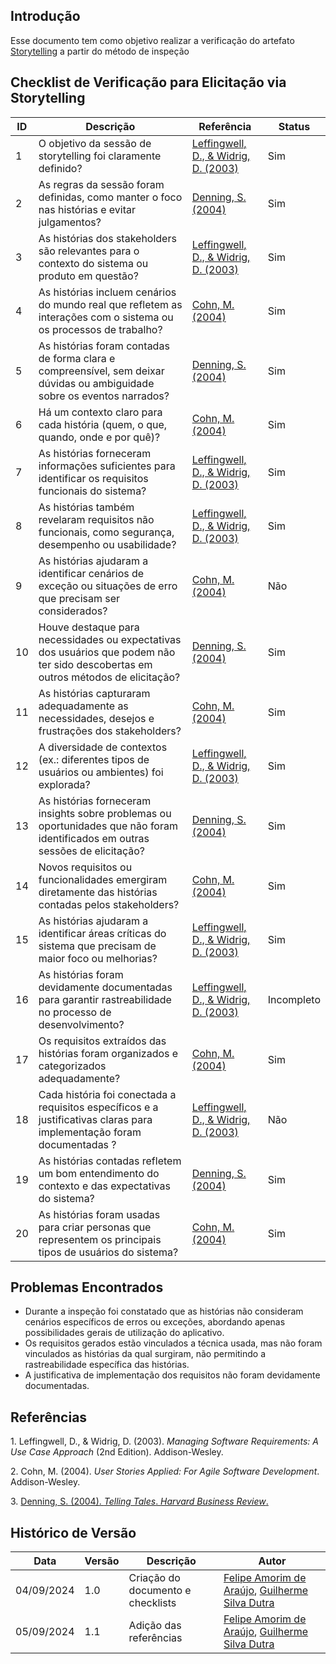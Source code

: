 ## Introdução
Esse documento tem como objetivo realizar a verificação do artefato [Storytelling](../../Elicitacao/ElicitacaodeRequisitos/storytelling.md) a partir do método de inspeção

## Checklist de Verificação para Elicitação via Storytelling

| ID  | Descrição | Referência | Status |
|-----|-----------|------------|--------|
| 1   | O objetivo da sessão de storytelling foi claramente definido? | [Leffingwell, D., & Widrig, D. (2003)](#managing-requirements) | Sim |
| 2   | As regras da sessão foram definidas, como manter o foco nas histórias e evitar julgamentos? | [Denning, S. (2004)](#telling-tales) | Sim |
| 3   | As histórias dos stakeholders são relevantes para o contexto do sistema ou produto em questão? | [Leffingwell, D., & Widrig, D. (2003)](#managing-requirements) | Sim |
| 4   | As histórias incluem cenários do mundo real que refletem as interações com o sistema ou os processos de trabalho? | [Cohn, M. (2004)](#agile-development) | Sim  |
| 5   | As histórias foram contadas de forma clara e compreensível, sem deixar dúvidas ou ambiguidade sobre os eventos narrados? | [Denning, S. (2004)](#telling-tales) | Sim |
| 6   | Há um contexto claro para cada história (quem, o que, quando, onde e por quê)? | [Cohn, M. (2004)](#agile-development)  | Sim |
| 7   | As histórias forneceram informações suficientes para identificar os requisitos funcionais do sistema? | [Leffingwell, D., & Widrig, D. (2003)](#managing-requirements) | Sim  |
| 8   | As histórias também revelaram requisitos não funcionais, como segurança, desempenho ou usabilidade? | [Leffingwell, D., & Widrig, D. (2003)](#managing-requirements) | Sim  |
| 9   | As histórias ajudaram a identificar cenários de exceção ou situações de erro que precisam ser considerados? | [Cohn, M. (2004)](#agile-development)  | Não |
| 10  | Houve destaque para necessidades ou expectativas dos usuários que podem não ter sido descobertas em outros métodos de elicitação? | [Denning, S. (2004)](#telling-tales) | Sim |
| 11  | As histórias capturaram adequadamente as necessidades, desejos e frustrações dos stakeholders? | [Cohn, M. (2004)](#agile-development) | Sim |
| 12  | A diversidade de contextos (ex.: diferentes tipos de usuários ou ambientes) foi explorada? | [Leffingwell, D., & Widrig, D. (2003)](#managing-requirements) | Sim |
| 13  | As histórias forneceram insights sobre problemas ou oportunidades que não foram identificados em outras sessões de elicitação? | [Denning, S. (2004)](#telling-tales) | Sim |
| 14  | Novos requisitos ou funcionalidades emergiram diretamente das histórias contadas pelos stakeholders? | [Cohn, M. (2004)](#agile-development) | Sim |
| 15  | As histórias ajudaram a identificar áreas críticas do sistema que precisam de maior foco ou melhorias? | [Leffingwell, D., & Widrig, D. (2003)](#managing-requirements) | Sim 
| 16  | As histórias foram devidamente documentadas para garantir rastreabilidade no processo de desenvolvimento?  | [Leffingwell, D., & Widrig, D. (2003)](#managing-requirements) | Incompleto |
| 17  | Os requisitos extraídos das histórias foram organizados e categorizados adequadamente? | [Cohn, M. (2004)](#agile-development) | Sim |
| 18  | Cada história foi conectada a requisitos específicos e a justificativas claras para implementação foram documentadas ?  | [Leffingwell, D., & Widrig, D. (2003)](#managing-requirements) | Não |
| 19  | As histórias contadas refletem um bom entendimento do contexto e das expectativas do sistema?  | [Denning, S. (2004)](#telling-tales) | Sim |
| 20  | As histórias foram usadas para criar personas que representem os principais tipos de usuários do sistema?  | [Cohn, M. (2004)](#agile-development)  | Sim |

## Problemas Encontrados

- Durante a inspeção foi constatado que as histórias não consideram cenários específicos de erros ou exceções, abordando apenas possibilidades gerais de utilização do aplicativo.
- Os requisitos gerados estão vinculados a técnica usada, mas não foram vinculados as histórias da qual surgiram, não permitindo a rastreabilidade específica das histórias.
- A justificativa de implementação dos requisitos não foram devidamente documentadas.


## Referências

<a id="managing-requirements">1.</a> Leffingwell, D., & Widrig, D. (2003). *Managing Software Requirements: A Use Case Approach* (2nd Edition). Addison-Wesley.

<a id="agile-development">2.</a> Cohn, M. (2004). *User Stories Applied: For Agile Software Development*. Addison-Wesley.

<a id="telling-tales">3.</a> [Denning, S. (2004). *Telling Tales*. *Harvard Business Review*.](https://hbr.org/2004/05/telling-tales)

## Histórico de Versão

<center>

| Data | Versão | Descrição | Autor |
| ---- | ------ | --------- | ----- |
| 04/09/2024 | 1.0 | Criação do documento e checklists | [Felipe Amorim de Araújo](https://github.com/lipeaaraujo), [Guilherme Silva Dutra](https://github.com/GuiDutra21) |
| 05/09/2024 | 1.1 | Adição das referências | [Felipe Amorim de Araújo](https://github.com/lipeaaraujo), [Guilherme Silva Dutra](https://github.com/GuiDutra21) |

</center>
